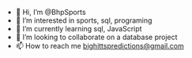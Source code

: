- 👋 Hi, I’m @BhpSports
- 👀 I’m interested in sports, sql, programing
- 🌱 I’m currently learning sql, JavaScript
- 💞️ I’m looking to collaborate on a database project
- 📫 How to reach me bighittspredictions@gmail.com

<!---
BhpSports/BhpSports is a ✨ special ✨ repository because its `README.md` (this file) appears on your GitHub profile.
You can click the Preview link to take a look at your changes.
--->
